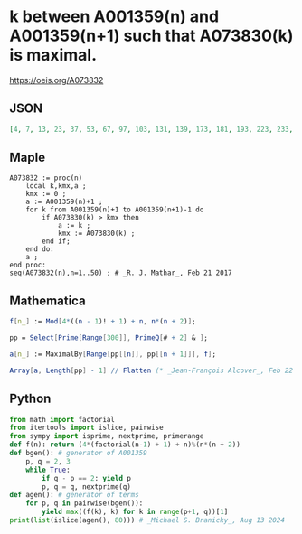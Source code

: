 # k between A001359\(n\) and A001359\(n\+1\) such that A073830\(k\) is maximal\.
https://oeis.org/A073832
## JSON
```JSON
[4, 7, 13, 23, 37, 53, 67, 97, 103, 131, 139, 173, 181, 193, 223, 233, 263, 277, 307, 337, 409, 421, 457, 509, 563, 593, 613, 631, 653, 797, 811, 823, 853, 877, 1013, 1021, 1039, 1051, 1087, 1129, 1223, 1259, 1283, 1297, 1307, 1423, 1447, 1471, 1483, 1601]
```
## Maple
```Maple
A073832 := proc(n)
    local k,kmx,a ;
    kmx := 0 ;
    a := A001359(n)+1 ;
    for k from A001359(n)+1 to A001359(n+1)-1 do
        if A073830(k) > kmx then
            a := k ;
            kmx := A073830(k) ;
        end if;
    end do:
    a ;
end proc:
seq(A073832(n),n=1..50) ; # _R. J. Mathar_, Feb 21 2017
```
## Mathematica
```Mathematica
f[n_] := Mod[4*((n - 1)! + 1) + n, n*(n + 2)];
```
```Mathematica
pp = Select[Prime[Range[300]], PrimeQ[# + 2] & ];
```
```Mathematica
a[n_] := MaximalBy[Range[pp[[n]], pp[[n + 1]]], f];
```
```Mathematica
Array[a, Length[pp] - 1] // Flatten (* _Jean-François Alcover_, Feb 22 2018 *)
```
## Python
```Python
from math import factorial
from itertools import islice, pairwise
from sympy import isprime, nextprime, primerange
def f(n): return (4*(factorial(n-1) + 1) + n)%(n*(n + 2))
def bgen(): # generator of A001359
    p, q = 2, 3
    while True:
        if q - p == 2: yield p
        p, q = q, nextprime(q)
def agen(): # generator of terms
    for p, q in pairwise(bgen()):
        yield max((f(k), k) for k in range(p+1, q))[1]
print(list(islice(agen(), 80))) # _Michael S. Branicky_, Aug 13 2024
```
